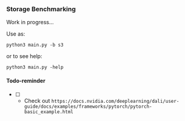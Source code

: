 ### Storage Benchmarking

Work in progress...

Use as:

`python3 main.py -b s3`

or to see help:

`python3 main.py -help`

#### Todo-reminder

- [ ] - Check out `https://docs.nvidia.com/deeplearning/dali/user-guide/docs/examples/frameworks/pytorch/pytorch-basic_example.html`
